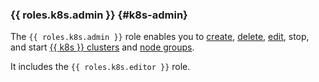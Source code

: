 ### {{ roles.k8s.admin }} {#k8s-admin}

The `{{ roles.k8s.admin }}` role enables you to [create](../../../managed-kubernetes/operations/kubernetes-cluster/kubernetes-cluster-create.md), [delete](../../../managed-kubernetes/operations/kubernetes-cluster/kubernetes-cluster-delete.md), [edit](../../../managed-kubernetes/operations/kubernetes-cluster/kubernetes-cluster-update.md), stop, and start [{{ k8s }} clusters](../../../managed-kubernetes/concepts/index.md#kubernetes-cluster) and [node groups](../../../managed-kubernetes/concepts/index.md#node-group).

It includes the `{{ roles.k8s.editor }}` role.
